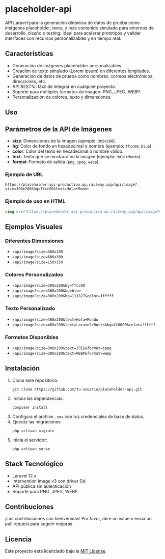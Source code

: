 # placeholder-api

API Laravel para la generación dinámica de datos de prueba como imágenes placeholder, texto, y más contenido simulado para entornos de desarrollo, diseño o testing. Ideal para acelerar prototipos y validar interfaces con recursos personalizables y en tiempo real.

## Características
- Generación de imágenes placeholder personalizables.
- Creación de texto simulado (Lorem Ipsum) en diferentes longitudes.
- Generación de datos de prueba como nombres, correos electrónicos, direcciones, etc.
- API RESTful fácil de integrar en cualquier proyecto.
- Soporte para múltiples formatos de imagen: PNG, JPEG, WEBP.
- Personalización de colores, texto y dimensiones.

## Uso
## Parámetros de la API de Imágenes
- **size**: Dimensiones de la imagen (ejemplo: `300x200`).
- **bg**: Color de fondo en hexadecimal o nombre (ejemplo: `ffcc00`, `blue`).
- **color**: Color del texto en hexadecimal o nombre válido.
- **text**: Texto que se mostrará en la imagen (ejemplo: `Hola+Mundo`).
- **format**: Formato de salida (`png`, `jpeg`, `webp`).

### Ejemplo de URL
```
https://placeholder-api-production.up.railway.app/api/image?size=300x200&bg=ffcc00&text=Hola+Mundo
```

### Ejemplo de uso en HTML
```html
<img src="https://placeholder-api-production.up.railway.app/api/image?size=300x200&bg=gray&text=Placeholder" alt="Placeholder">
```

## Ejemplos Visuales
### Diferentes Dimensiones
- `/api/image?size=300x200`
- `/api/image?size=600x300`
- `/api/image?size=150x150`

### Colores Personalizados
- `/api/image?size=300x200&bg=ffcc00`
- `/api/image?size=300x200&bg=blue`
- `/api/image?size=300x200&bg=111827&color=ffffff`

### Texto Personalizado
- `/api/image?size=400x200&text=Hola+Mundo`
- `/api/image?size=400x200&text=Laravel+Rocks&bg=ff0000&color=ffffff`

### Formatos Disponibles
- `/api/image?size=300x200&text=JPEG&format=jpeg`
- `/api/image?size=300x200&text=WEBP&format=webp`

## Instalación
1. Clona este repositorio:
   ```
   git clone https://github.com/tu-usuario/placeholder-api.git
   ```
2. Instala las dependencias:
   ```
   composer install
   ```
3. Configura el archivo `.env` con tus credenciales de base de datos.
4. Ejecuta las migraciones:
   ```
   php artisan migrate
   ```
5. Inicia el servidor:
   ```
   php artisan serve
   ```

## Stack Tecnológico
- Laravel 12.x
- Intervention Image v3 con driver Gd
- API pública sin autenticación
- Soporte para PNG, JPEG, WEBP

## Contribuciones
¡Las contribuciones son bienvenidas! Por favor, abre un issue o envía un pull request para sugerir mejoras.

## Licencia
Este proyecto está licenciado bajo la [MIT License](LICENSE).
